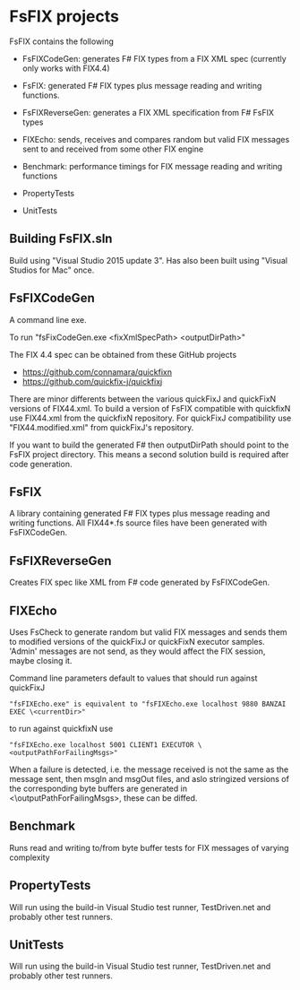 

# FsFIX projects


FsFIX contains the following
- FsFIXCodeGen: generates F# FIX types from a FIX XML spec (currently only works with FIX4.4)
- FsFIX: generated F# FIX types plus message reading and writing functions. 

- FsFIXReverseGen: generates a FIX XML specification from F# FsFIX types
- FIXEcho: sends, receives and compares random but valid FIX messages sent to and received from some other FIX engine

- Benchmark: performance timings for FIX message reading and writing functions
- PropertyTests
- UnitTests




## Building FsFIX.sln

Build using "Visual Studio 2015 update 3". Has also been built using "Visual Studios for Mac" once. 


##  FsFIXCodeGen

A command line exe.

To run "fsFixCodeGen.exe \<fixXmlSpecPath\> \<outputDirPath>"

The FIX 4.4 spec can be obtained from these GitHub projects
- https://github.com/connamara/quickfixn
- https://github.com/quickfix-j/quickfixj

There are minor differents between the various quickFixJ and quickFixN versions of FIX44.xml. To build a version of FsFIX compatible with quickfixN use FIX44.xml from the quickfixN repository. For quickFixJ compatibility use "FIX44.modified.xml" from quickFixJ's repository.

If you want to build the generated F# then outputDirPath should point to the FsFIX project directory. This means a second solution build is required after code generation.

##  FsFIX

A library containing generated F# FIX types plus message reading and writing functions. All FIX44*.fs source files have been generated with FsFIXCodeGen. 


##  FsFIXReverseGen

Creates FIX spec like XML from F# code generated by FsFIXCodeGen.

##  FIXEcho

Uses FsCheck to generate random but valid FIX messages and sends them to modified versions of the quickFixJ or quickFixN executor samples. 'Admin' messages are not send, as they would affect the FIX session, maybe closing it.

Command line parameters default to values that should run against quickFixJ 
    
    "fsFIXEcho.exe" is equivalent to "fsFIXEcho.exe localhost 9880 BANZAI EXEC \<currentDir>"

to run against quickfixN use

    "fsFIXEcho.exe localhost 5001 CLIENT1 EXECUTOR \<outputPathForFailingMsgs>"


When a failure is detected, i.e. the message received is not the same as the message sent, then msgIn and msgOut files, and aslo stringized versions of the corresponding byte buffers are generated in <\outputPathForFailingMsgs>, these can be diffed.


##  Benchmark

Runs read and writing to/from byte buffer tests for FIX messages of varying complexity


##  PropertyTests

Will run using the build-in Visual Studio test runner, TestDriven.net and probably other test runners.

##  UnitTests

Will run using the build-in Visual Studio test runner, TestDriven.net and probably other test runners.